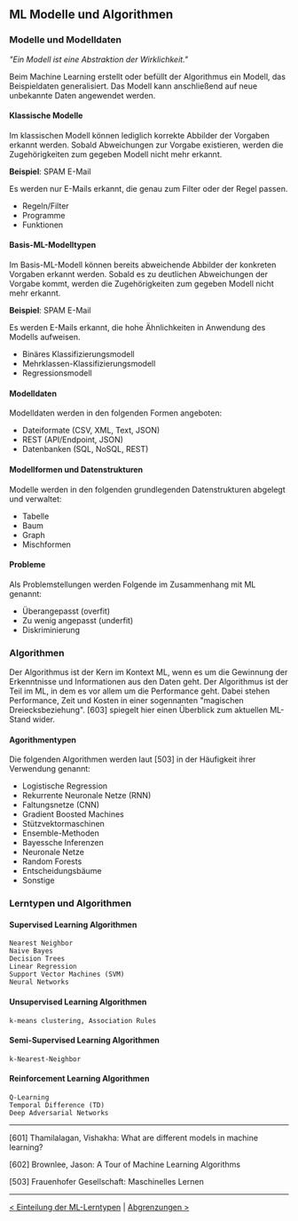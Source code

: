 ## ML Modelle und Algorithmen

### Modelle und Modelldaten

_"Ein Modell ist eine Abstraktion der Wirklichkeit."_

Beim Machine Learning erstellt oder befüllt der Algorithmus ein Modell, das Beispieldaten generalisiert. Das Modell kann anschließend auf neue unbekannte Daten angewendet werden.

#### Klassische Modelle

Im klassischen Modell können lediglich korrekte Abbilder der Vorgaben erkannt werden. Sobald Abweichungen zur Vorgabe existieren, werden die Zugehörigkeiten zum gegeben Modell nicht mehr erkannt.

**Beispiel**: SPAM E-Mail

Es werden nur E-Mails erkannt, die genau zum Filter oder der Regel passen.

- Regeln/Filter
- Programme
- Funktionen

#### Basis-ML-Modelltypen

Im Basis-ML-Modell können bereits abweichende Abbilder der konkreten Vorgaben erkannt werden. Sobald es zu deutlichen Abweichungen der Vorgabe kommt, werden die Zugehörigkeiten zum gegeben Modell nicht mehr erkannt.

**Beispiel**: SPAM E-Mail

Es werden E-Mails erkannt, die hohe Ähnlichkeiten in Anwendung des Modells aufweisen.

- Binäres Klassifizierungsmodell
- Mehrklassen-Klassifizierungsmodell
- Regressionsmodell

#### Modelldaten

Modelldaten werden in den folgenden Formen angeboten:

- Dateiformate (CSV, XML, Text, JSON)
- REST (API/Endpoint, JSON)
- Datenbanken (SQL, NoSQL, REST)

#### Modellformen und Datenstrukturen

Modelle werden in den folgenden grundlegenden Datenstrukturen abgelegt und verwaltet:

- Tabelle
- Baum
- Graph
- Mischformen

#### Probleme

Als Problemstellungen werden Folgende im Zusammenhang mit ML genannt:

- Überangepasst (overfit)
- Zu wenig angepasst (underfit)
- Diskriminierung

### Algorithmen

Der Algorithmus ist der Kern im Kontext ML, wenn es um die Gewinnung der Erkenntnisse und Informationen aus den Daten geht. Der Algorithmus ist der Teil im ML, in dem es vor allem um die Performance geht. Dabei stehen Performance, Zeit und Kosten in einer sogennanten "magischen Dreiecksbeziehung". [603] spiegelt hier einen Überblick zum aktuellen ML-Stand wider.

#### Agorithmentypen

Die folgenden Algorithmen werden laut [503] in der Häufigkeit ihrer Verwendung genannt:

- Logistische Regression
- Rekurrente Neuronale Netze (RNN)
- Faltungsnetze (CNN)
- Gradient Boosted Machines
- Stützvektormaschinen
- Ensemble-Methoden
- Bayessche Inferenzen
- Neuronale Netze
- Random Forests
- Entscheidungsbäume
- Sonstige

### Lerntypen und Algorithmen

#### Supervised Learning Algorithmen

    Nearest Neighbor
    Naive Bayes
    Decision Trees
    Linear Regression
    Support Vector Machines (SVM)
    Neural Networks

#### Unsupervised Learning Algorithmen

    k-means clustering, Association Rules

#### Semi-Supervised Learning Algorithmen

    k-Nearest-Neighbor

#### Reinforcement Learning Algorithmen

    Q-Learning
    Temporal Difference (TD)
    Deep Adversarial Networks

---

[601] Thamilalagan, Vishakha: What are different models in machine learning?

[602] Brownlee, Jason: A Tour of Machine Learning Algorithms

[503] Frauenhofer Gesellschaft: Maschinelles Lernen

---

[< Einteilung der ML-Lerntypen](05_ml_learningTypes.md) | [Abgrenzungen >](07_ml_dds.md)
